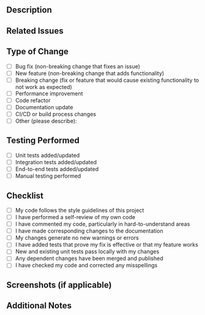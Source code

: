 ## Description

<!-- Provide a clear and concise description of the changes made in this pull request -->

## Related Issues

<!-- List any related issues that this pull request addresses using the format: Fixes #123, Addresses #456 -->

## Type of Change

<!-- Check the appropriate options that apply to this PR -->

- [ ] Bug fix (non-breaking change that fixes an issue)
- [ ] New feature (non-breaking change that adds functionality)
- [ ] Breaking change (fix or feature that would cause existing functionality to not work as expected)
- [ ] Performance improvement
- [ ] Code refactor
- [ ] Documentation update
- [ ] CI/CD or build process changes
- [ ] Other (please describe):

## Testing Performed

<!-- Describe the testing you have performed to verify your changes -->

- [ ] Unit tests added/updated
- [ ] Integration tests added/updated
- [ ] End-to-end tests added/updated
- [ ] Manual testing performed

## Checklist

<!-- Go through the following checklist before requesting review -->

- [ ] My code follows the style guidelines of this project
- [ ] I have performed a self-review of my own code
- [ ] I have commented my code, particularly in hard-to-understand areas
- [ ] I have made corresponding changes to the documentation
- [ ] My changes generate no new warnings or errors
- [ ] I have added tests that prove my fix is effective or that my feature works
- [ ] New and existing unit tests pass locally with my changes
- [ ] Any dependent changes have been merged and published
- [ ] I have checked my code and corrected any misspellings

## Screenshots (if applicable)

<!-- Add screenshots to help explain your changes if they include UI modifications -->

## Additional Notes

<!-- Add any other context about the pull request here -->